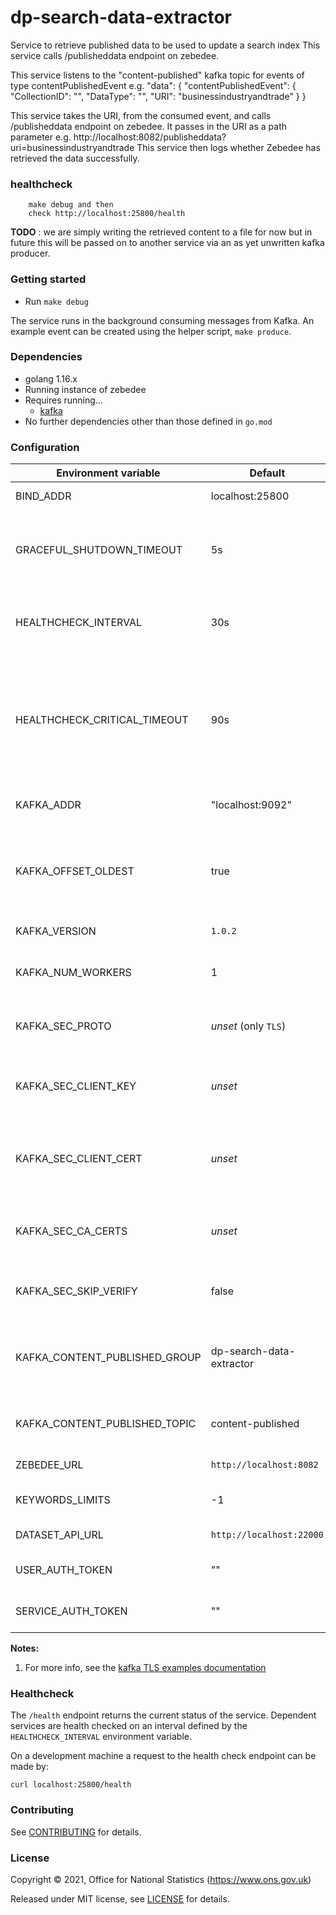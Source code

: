 dp-search-data-extractor
================
Service to retrieve published data to be used to update a search index
This service calls /publisheddata endpoint on zebedee.

This service listens to the "content-published" kafka topic for events of type contentPublishedEvent e.g. 
"data": {
  "contentPublishedEvent": {
  "CollectionID": "",
  "DataType": "",
  "URI": "businessindustryandtrade"
  }
}

This service takes the URI, from the consumed event, and calls /publisheddata endpoint on zebedee. It passes in the URI as a path parameter e.g.
http://localhost:8082/publisheddata?uri=businessindustryandtrade
This service then logs whether Zebedee has retrieved the data successfully.

###  healthcheck

        make debug and then 
        check http://localhost:25800/health

**TODO** : we are simply writing the retrieved content to a file for now but in future this will be passed on to another service via an as yet unwritten kafka producer.

### Getting started

* Run `make debug`

The service runs in the background consuming messages from Kafka.
An example event can be created using the helper script, `make produce`.

### Dependencies

* golang 1.16.x
* Running instance of zebedee
* Requires running…
  * [kafka](https://github.com/ONSdigital/dp/blob/main/guides/INSTALLING.md#prerequisites)
* No further dependencies other than those defined in `go.mod`

### Configuration

| Environment variable           | Default                  | Description
| ----------------------------   | -------------------------| -----------
| BIND_ADDR                      | localhost:25800          | The host and port to bind to
| GRACEFUL_SHUTDOWN_TIMEOUT      | 5s                       | The graceful shutdown timeout in seconds (`time.Duration` format)
| HEALTHCHECK_INTERVAL           | 30s                      | Time between self-healthchecks (`time.Duration` format)
| HEALTHCHECK_CRITICAL_TIMEOUT   | 90s                      | Time to wait until an unhealthy dependent propagates its state to make this app unhealthy (`time.Duration` format)
| KAFKA_ADDR                     | "localhost:9092"         | The address of Kafka (accepts list)
| KAFKA_OFFSET_OLDEST            | true                     | Start processing Kafka messages in order from the oldest in the queue
| KAFKA_VERSION                  | `1.0.2`                  | The version of Kafka
| KAFKA_NUM_WORKERS              | 1                        | The maximum number of parallel kafka consumers
| KAFKA_SEC_PROTO                | _unset_   (only `TLS`)   | if set to `TLS`, kafka connections will use TLS
| KAFKA_SEC_CLIENT_KEY           | _unset_                  | PEM [2] for the client key (optional, used for client auth) [[1]](#notes_1)
| KAFKA_SEC_CLIENT_CERT          | _unset_                  | PEM [2] for the client certificate (optional, used for client auth) [[1]](#notes_1)
| KAFKA_SEC_CA_CERTS             | _unset_                  | PEM [2] of CA cert chain if using private CA for the server cert [[1]](#notes_1)
| KAFKA_SEC_SKIP_VERIFY          | false                    | ignore server certificate issues if set to `true` [[1]](#notes_1)
| KAFKA_CONTENT_PUBLISHED_GROUP  | dp-search-data-extractor | The consumer group this application to consume ImageUploaded messages
| KAFKA_CONTENT_PUBLISHED_TOPIC  | content-published        | The name of the topic to consume messages from
| ZEBEDEE_URL                    | `http://localhost:8082`  | The URL for the Zebedee
| KEYWORDS_LIMITS                | -1                       | The keywords allowed, default no limit
| DATASET_API_URL                | `http://localhost:22000` | The URL for the DatasetAPI
| USER_AUTH_TOKEN                | ""                       | The user auth token for the DatasetAPI
| SERVICE_AUTH_TOKEN             | ""                       | The user auth token for the DatasetAPI


**Notes:**

1. <a name="notes_1">For more info, see the [kafka TLS examples documentation](https://github.com/ONSdigital/dp-kafka/tree/main/examples#tls)</a>

### Healthcheck

 The `/health` endpoint returns the current status of the service. Dependent services are health checked on an interval defined by the `HEALTHCHECK_INTERVAL` environment variable.

 On a development machine a request to the health check endpoint can be made by:

 `curl localhost:25800/health`

### Contributing

See [CONTRIBUTING](CONTRIBUTING.md) for details.

### License

Copyright © 2021, Office for National Statistics (https://www.ons.gov.uk)

Released under MIT license, see [LICENSE](LICENSE.md) for details.

